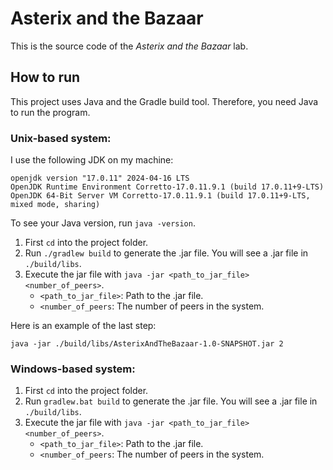 # Asterix and the Bazaar

This is the source code of the *Asterix and the Bazaar* lab.

## How to run

This project uses Java and the Gradle build tool. Therefore, you need Java to run the program.

### Unix-based system:

I use the following JDK on my machine:

    openjdk version "17.0.11" 2024-04-16 LTS
    OpenJDK Runtime Environment Corretto-17.0.11.9.1 (build 17.0.11+9-LTS)
    OpenJDK 64-Bit Server VM Corretto-17.0.11.9.1 (build 17.0.11+9-LTS, mixed mode, sharing)

To see your Java version, run `java -version`.

1. First `cd` into the project folder.
2. Run `./gradlew build` to generate the .jar file. You will see a .jar file in `./build/libs`.
3. Execute the jar file with `java -jar <path_to_jar_file> <number_of_peers>`. 
   - `<path_to_jar_file>`: Path to the .jar file.
   - `<number_of_peers`: The number of peers in the system.

Here is an example of the last step:

    java -jar ./build/libs/AsterixAndTheBazaar-1.0-SNAPSHOT.jar 2

### Windows-based system:

1. First `cd` into the project folder.
2. Run `gradlew.bat build` to generate the .jar file. You will see a .jar file in `./build/libs`.
3. Execute the jar file with `java -jar <path_to_jar_file> <number_of_peers>`.
   - `<path_to_jar_file>`: Path to the .jar file.
   - `<number_of_peers`: The number of peers in the system.